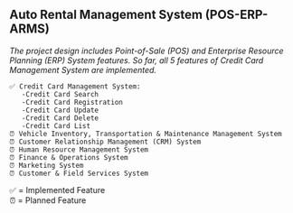 ## Auto Rental Management System (POS-ERP-ARMS)

*The project design includes Point-of-Sale (POS) and Enterprise Resource Planning (ERP) System features. So far, all 5 features of Credit Card Management System are implemented.*
```
✅ Credit Card Management System:
   -Credit Card Search
   -Credit Card Registration
   -Credit Card Update
   -Credit Card Delete
   -Credit Card List
⏰ Vehicle Inventory, Transportation & Maintenance Management System
⏰ Customer Relationship Management (CRM) System
⏰ Human Resource Management System
⏰ Finance & Operations System
⏰ Marketing System
⏰ Customer & Field Services System
```
✅ = Implemented Feature  
⏰ = Planned Feature
